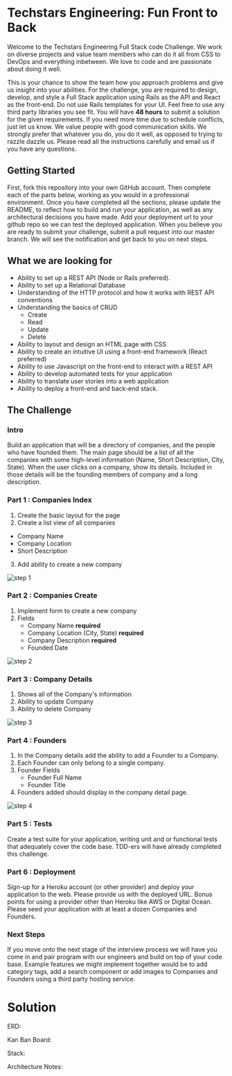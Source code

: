 # Techstars Engineering: Fun Front to Back

Welcome to the Techstars Engineering Full Stack code Challenge. We work on diverse projects and value team members who can do it all from CSS to DevOps and everything inbetween.  We love to code and are passionate about doing it well.

This is your chance to show the team how you approach problems and give us insight into your abilities. For the challenge, you are required to design, develop, and style a Full Stack application using Rails as the API and React as the front-end. Do not use Rails templates for your UI. Feel free to use any third party libraries you see fit. You will have **48 hours** to submit a solution for the given requirements.  If you need more time due to schedule conflicts, just let us know.  We value people with good communication skills. We strongly prefer that whatever you do, you do it well, as opposed to trying to razzle dazzle us.  Please read all the instructions carefully and email us if you have any questions. 

## Getting Started
First, fork this repository into your own GitHub account. Then complete each of the parts below, working as you would in a professional environment. Once you have completed all the sections, please update the README, to reflect how to build and run your application, as well as any architectural decisions you have made. Add your deployment url to your github repo so we can test the deployed application. When you believe you are ready to submit your challenge, submit a pull request into our master branch. We will see the notification and get back to you on next steps. 

## What we are looking for

* Ability to set up a REST API (Node or Rails preferred).
* Ability to set up a Relational Database
* Understanding of the HTTP protocol and how it works with REST API conventions
* Understanding the basics of CRUD
  * Create
  * Read
  * Update
  * Delete
* Ability to layout and design an HTML page with CSS
* Ability to create an intuitive UI using a front-end framework (React preferred)
* Ability to use Javascript on the front-end to interact with a REST API
* Ability to develop automated tests for your application
* Ability to translate user stories into a web application
* Ability to deploy a front-end and back-end stack.


## The Challenge

### Intro

Build an application that will be a directory of companies, and the people who have founded them. The main page should be a list of all the companies with some high-level information (Name, Short Description, City, State). When the user clicks on a company, show its details. Included in those details will be the founding members of company and a long description.

### Part 1 : Companies Index

1. Create the basic layout for the page
2. Create a list view of all companies
  * Company Name
  * Company Location
  * Short Description
3. Add ability to create a new company


![step 1](Step_1.png)

### Part 2 : Companies Create

1. Implement form to create a new company
2. Fields
    * Company Name __required__
    * Company Location (City, State) __required__
    * Company Description __required__
    * Founded Date


![step 2](Step_2.png)

### Part 3 : Company Details

1. Shows all of the Company's information
2. Ability to update Company
3. Ability to delete Company


![step 3](Step_3.png)

### Part 4 : Founders

1. In the Company details add the ability to add a Founder to a Company.
2. Each Founder can only belong to a single company.
3. Founder  Fields
    * Founder Full Name
    * Founder Title
4. Founders added should display in the company detail page.

![step 4](Step_4.png)

### Part 5 : Tests
Create a test suite for your application, writing unit and or functional tests that adequately cover the code base. TDD-ers will have already completed this challenge.

### Part 6 : Deployment 
 Sign-up for a Heroku account (or other provider) and deploy your application to the web. Please provide us with the deployed URL. Bonus points for using a provider other than Heroku like AWS or Digital Ocean.  Please seed your application with at least a dozen Companies and Founders.

### Next Steps
If you move onto the next stage of the interview process we will have you come in and pair program with our engineers and build on top of your code base.  Example features we might implement together would be to add category tags, add a search component or add images to Companies and Founders using a third party hosting service.

# Solution

ERD:

Kan Ban Board:

Stack:

Architecture Notes:


